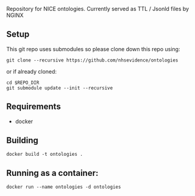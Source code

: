 

Repository for NICE ontologies. Currently served as TTL / Jsonld files by NGINX

## Setup
This git repo uses submodules so please clone down this repo using:
```
git clone --recursive https://github.com/nhsevidence/ontologies
```
or if already cloned:
```
cd $REPO_DIR
git submodule update --init --recursive
```

## Requirements
* docker

## Building
```
docker build -t ontologies .
```

## Running as a container:
```
docker run --name ontologies -d ontologies 
```
